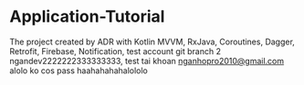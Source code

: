 # Application-Tutorial
The project created by ADR with
Kotlin MVVM, RxJava, Coroutines, Dagger, Retrofit, Firebase, Notification, test account git
branch 2 ngandev2222222333333333, test tai khoan nganhopro2010@gmail.com alolo ko cos pass haahahahahalololo